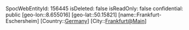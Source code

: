 ﻿---
location: [50.15821,8.655016]
type: Station
tags:
- geo/Station

---
SpocWebEntityId: 156445
isDeleted: false
isReadOnly: false
confidential: public
[geo-lon::8.655016]
[geo-lat::50.15821]
[name::Frankfurt-Eschersheim]
[Country::[Germany](geo/Continent/Europe/Germany.md)]
[City::[Frankfurt@Main](geo/Continent/Europe/Germany/Hessen/Frankfurt@Main.md)]

